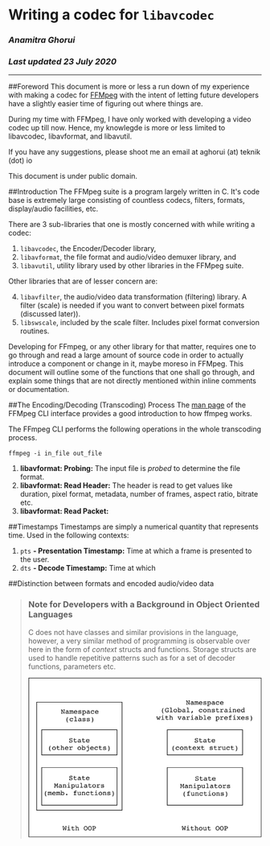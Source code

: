 #                      Writing a codec for `libavcodec`
###                          _Anamitra Ghorui_
###                     _Last updated 23 July 2020_

--------------------------------------------------------------------------------

##Foreword
This document is more or less a run down of my experience with making a codec
for [FFMpeg][1] with the intent of letting future developers have a slightly
easier time of figuring out where things are.

During my time with FFMpeg, I have only worked with developing a video codec
up till now. Hence, my knowlegde is more or less limited to libavcodec,
libavformat, and libavutil.

If you have any suggestions, please shoot me an email at aghorui (at) teknik
(dot) io

This document is under public domain.

##Introduction
The FFMpeg suite is a program largely written in C. It's code base is extremely
large consisting of countless codecs, filters, formats, display/audio
facilities, etc.

There are 3 sub-libraries that one is mostly concerned with while writing a
codec:

1. `libavcodec`, the Encoder/Decoder library,
2. `libavformat`, the file format and audio/video demuxer library, and
3. `libavutil`, utility library used by other libraries in the FFMpeg suite.

Other libraries that are of lesser concern are:

4. `libavfilter`, the audio/video data transformation (filtering) library. A
   filter (scale) is needed if you want to convert between pixel formats
   (discussed later)).
5. `libswscale`, included by the scale filter. Includes pixel format conversion
   routines.

Developing for FFmpeg, or any other library for that matter, requires one to go
through and read a large amount of source code in order to actually introduce
a component or change in it, maybe moreso in FFMpeg. This document will outline
some of the functions that one shall go through, and explain some things that
are not directly mentioned within inline comments or documentation.

##The Encoding/Decoding (Transcoding) Process
The [man page][2] of the FFMpeg CLI interface provides a good introduction to
how ffmpeg works.

The FFmpeg CLI performs the following operations in the whole transcoding
process.

```
ffmpeg -i in_file out_file
```

1. **libavformat: Probing:** The input file is _probed_ to determine the file
   format.
2. **libavformat: Read Header:** The header is read to get values like duration,
   pixel format, metadata, number of frames, aspect ratio, bitrate etc.
3. **libavformat: Read Packet:** 

##Timestamps
Timestamps are simply a numerical quantity that represents time. Used in the
following contexts:
1. `pts` **- Presentation Timestamp:** Time at which a frame is presented to the
   user.
2. `dts` **- Decode Timestamp:** Time at which 

##Distinction between formats and encoded audio/video data

> ### Note for Developers with a Background in Object Oriented Languages
> C does not have classes and similar provisions in the language, however, a
> very similar method of programming is observable over here in the form of
> _context_ structs and functions. Storage structs are used to handle repetitive
> patterns such as for a set of decoder functions, parameters etc.
>
> ![C Classes analogy](images/classes_and_c.svg)

[1]: https://ffmpeg.org (FFMpeg Website) 
[2]: https://ffmpeg.org/ffmpeg.html#toc-Detailed-description (FFMpeg CLI Documentation)
